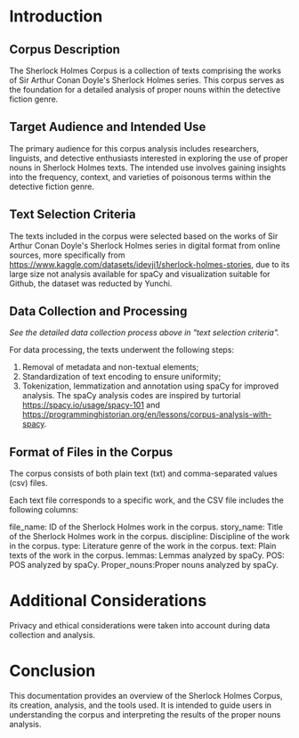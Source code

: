 # Introduction
## Corpus Description
The Sherlock Holmes Corpus is a collection of texts comprising the works of Sir Arthur Conan Doyle's Sherlock Holmes series. This corpus serves as the foundation for a detailed analysis of proper nouns within the detective fiction genre.
## Target Audience and Intended Use
The primary audience for this corpus analysis includes researchers, linguists, and detective enthusiasts interested in exploring the use of proper nouns in Sherlock Holmes texts. The intended use involves gaining insights into the frequency, context, and varieties of poisonous terms within the detective fiction genre.
## Text Selection Criteria
The texts included in the corpus were selected based on the works of Sir Arthur Conan Doyle's Sherlock Holmes series in digital format from online sources, more specifically from https://www.kaggle.com/datasets/idevji1/sherlock-holmes-stories, due to its large size not analysis available for spaCy and visualization suitable for Github, the dataset was reducted by Yunchi.
## Data Collection and Processing
*See the detailed data collection process above in "text selection criteria".*


For data processing, the texts underwent the following steps:
1. Removal of metadata and non-textual elements;
2. Standardization of text encoding to ensure uniformity;
3. Tokenization, lemmatization and annotation using spaCy for improved analysis.
   The spaCy analysis codes are inspired by turtorial https://spacy.io/usage/spacy-101 and https://programminghistorian.org/en/lessons/corpus-analysis-with-spacy.
## Format of Files in the Corpus
The corpus consists of both plain text (txt) and comma-separated values (csv) files.

Each text file corresponds to a specific work, and the CSV file includes the following columns:

file_name: ID of the Sherlock Holmes work in the corpus.
story_name: Title of the Sherlock Holmes work in the corpus.
discipline: Discipline of the work in the corpus.
type: Literature genre of the work in the corpus.
text: Plain texts of the work in the corpus.
lemmas: Lemmas analyzed by spaCy.
POS: POS analyzed by spaCy.
Proper_nouns:Proper nouns analyzed by spaCy.

# Additional Considerations
Privacy and ethical considerations were taken into account during data collection and analysis.
# Conclusion
This documentation provides an overview of the Sherlock Holmes Corpus, its creation, analysis, and the tools used. It is intended to guide users in understanding the corpus and interpreting the results of the proper nouns analysis.









